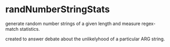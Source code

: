 # randNumberStringStats
generate random number strings of a given length and measure regex-match statistics.

created to answer debate about the unlikelyhood of a particular ARG string.
